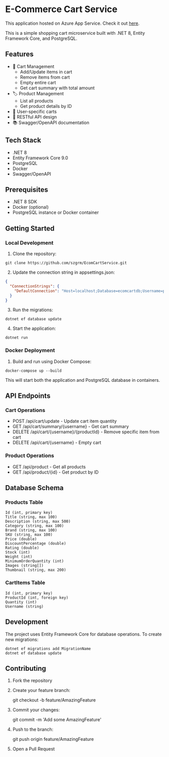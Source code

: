 # E-Commerce Cart Service

This application hosted on Azure App Service. Check it out [here](https://ecomcartservice-gqhxgngjdkedghd3.germanywestcentral-01.azurewebsites.net/swagger/index.html).

This is a simple shopping cart microservice built with .NET 8, Entity Framework Core, and PostgreSQL.

## Features

- 🛒 Cart Management
  - Add/Update items in cart
  - Remove items from cart
  - Empty entire cart
  - Get cart summary with total amount
- 🏷️ Product Management
  - List all products
  - Get product details by ID
- 🔐 User-specific carts
- 🎯 RESTful API design
- 📚 Swagger/OpenAPI documentation

## Tech Stack

- .NET 8
- Entity Framework Core 9.0
- PostgreSQL
- Docker
- Swagger/OpenAPI

## Prerequisites

- .NET 8 SDK
- Docker (optional)
- PostgreSQL instance or Docker container

## Getting Started

### Local Development

1. Clone the repository:

```
git clone https://github.com/szgrm/EcomCartService.git
```

2. Update the connection string in appsettings.json:
```json
{
  "ConnectionStrings": {
    "DefaultConnection": "Host=localhost;Database=ecomcartdb;Username=postgres;Password=postgres"
  }
}
```
3. Run the migrations:
```
dotnet ef database update
```
4. Start the application:
```
dotnet run
```
### Docker Deployment

1. Build and run using Docker Compose:
```
docker-compose up --build
```
This will start both the application and PostgreSQL database in containers.

## API Endpoints

### Cart Operations

- POST /api/cart/update - Update cart item quantity
- GET /api/cart/summary/{username} - Get cart summary
- DELETE /api/cart/{username}/{productId} - Remove specific item from cart
- DELETE /api/cart/{username} - Empty cart

### Product Operations

- GET /api/product - Get all products
- GET /api/product/{id} - Get product by ID

## Database Schema

### Products Table
```
Id (int, primary key)
Title (string, max 100)
Description (string, max 500)
Category (string, max 100)
Brand (string, max 100)
SKU (string, max 100)
Price (double)
DiscountPercentage (double)
Rating (double)
Stock (int)
Weight (int)
MinimumOrderQuantity (int)
Images (string[])
Thumbnail (string, max 200)
```

### CartItems Table
```
Id (int, primary key)
ProductId (int, foreign key)
Quantity (int)
Username (string)
```

## Development

The project uses Entity Framework Core for database operations. To create new migrations:

```
dotnet ef migrations add MigrationName
dotnet ef database update
```

## Contributing

1. Fork the repository
2. Create your feature branch:
    
    git checkout -b feature/AmazingFeature

3. Commit your changes:
    
    git commit -m 'Add some AmazingFeature'

4. Push to the branch:
    
    git push origin feature/AmazingFeature

5. Open a Pull Request
